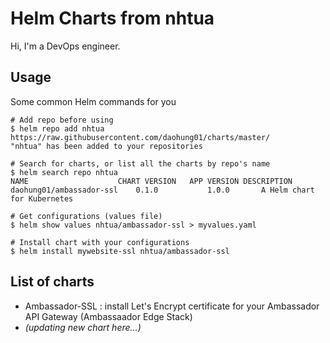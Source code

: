# Helm Charts from nhtua
Hi, I'm a DevOps engineer.

## Usage

Some common Helm commands for you

```
# Add repo before using
$ helm repo add nhtua https://raw.githubusercontent.com/daohung01/charts/master/
"nhtua" has been added to your repositories

# Search for charts, or list all the charts by repo's name
$ helm search repo nhtua
NAME                	CHART VERSION	APP VERSION	DESCRIPTION
daohung01/ambassador-ssl	0.1.0        	1.0.0      	A Helm chart for Kubernetes

# Get configurations (values file)
$ helm show values nhtua/ambassador-ssl > myvalues.yaml

# Install chart with your configurations
$ helm install mywebsite-ssl nhtua/ambassador-ssl
```

## List of charts

- Ambassador-SSL : install Let's Encrypt certificate for your Ambassador API Gateway (Ambassaador Edge Stack)
- _(updating new chart here...)_
